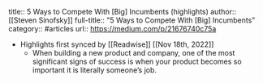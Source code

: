 title:: 5 Ways to Compete With [Big] Incumbents (highlights)
author:: [[Steven Sinofsky]]
full-title:: "5 Ways to Compete With [Big] Incumbents"
category:: #articles
url:: https://medium.com/p/21676740c75a

- Highlights first synced by [[Readwise]] [[Nov 18th, 2022]]
	- When building a new product and company, one of the most significant signs of success is when your product becomes so important it is literally someone’s job.